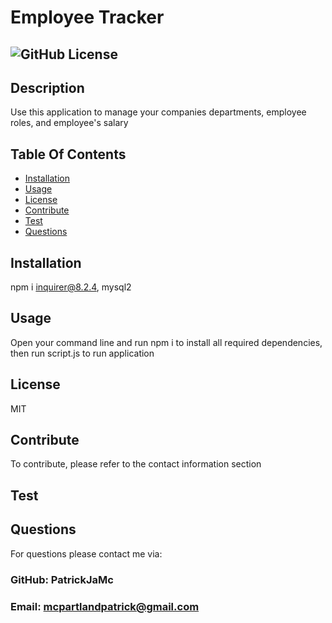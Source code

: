 # Employee Tracker

## ![GitHub License](https://img.shields.io/badge/license-MIT-blue.svg)

## Description

Use this application to manage your companies departments, employee roles, and employee's salary

## Table Of Contents

* [Installation](#installation)
* [Usage](#usage)
* [License](#license)
* [Contribute](#contribute)
* [Test](#test)
* [Questions](#questions)

## Installation

npm i inquirer@8.2.4, mysql2

## Usage

Open your command line and run npm i to install all required dependencies, then run script.js to run application

## License

MIT

## Contribute

To contribute, please refer to the contact information section

## Test



## Questions
For questions please contact me via:

### GitHub: PatrickJaMc
### Email: mcpartlandpatrick@gmail.com
